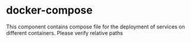 # docker-compose
This component contains compose file for the deployment of services on different containers.
Please verify relative paths
